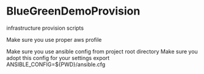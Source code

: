# BlueGreenDemoProvision
infrastructure provision scripts


Make sure you use proper aws profile

Make sure you use ansible config from project root directory
Make sure you adopt this config for your settings
export ANSIBLE_CONFIG=${PWD}/ansible.cfg